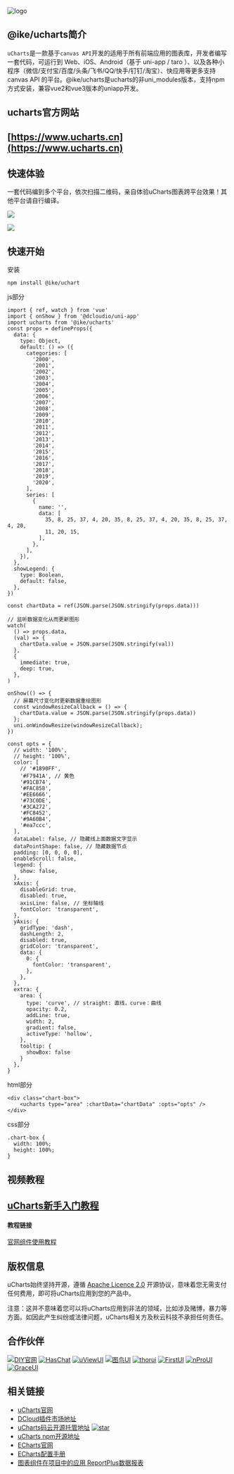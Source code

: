 ![logo](https://img-blog.csdnimg.cn/4a276226973841468c1be356f8d9438b.png)

<!-- [![star](https://gitee.com/uCharts/uCharts/badge/star.svg?theme=gvp)](https://gitee.com/uCharts/uCharts/stargazers)
[![fork](https://gitee.com/uCharts/uCharts/badge/fork.svg?theme=gvp)](https://gitee.com/uCharts/uCharts/members)
[![License](https://img.shields.io/badge/license-Apache%202-4EB1BA.svg)](https://www.apache.org/licenses/LICENSE-2.0.html)
[![npm package](https://img.shields.io/npm/v/@qiun/ucharts.svg?style=flat-square)](https://www.npmjs.com/~qiun) -->

## @ike/ucharts简介

`uCharts`是一款基于`canvas API`开发的适用于所有前端应用的图表库，开发者编写一套代码，可运行到 Web、iOS、Android（基于 uni-app
/
taro ）、以及各种小程序（微信/支付宝/百度/头条/飞书/QQ/快手/钉钉/淘宝）、快应用等更多支持 canvas
API 的平台。@ike/ucharts是ucharts的非uni_modules版本，支持npm方式安装，兼容vue2和vue3版本的uniapp开发。

## ucharts官方网站

## [https://www.ucharts.cn](https://www.ucharts.cn)

## 快速体验

一套代码编到多个平台，依次扫描二维码，亲自体验uCharts图表跨平台效果！其他平台请自行编译。

![](https://www.ucharts.cn/images/web/guide/qrcode20220224.png)

![](https://img-blog.csdnimg.cn/7d0115593ff24ac39a224fb7c6ed72a4.png)

## 快速开始

安装

```
npm install @ike/uchart
```

js部分

```
import { ref, watch } from 'vue'
import { onShow } from '@dcloudio/uni-app'
import ucharts from '@ike/ucharts'
const props = defineProps({
  data: {
    type: Object,
    default: () => ({
      categories: [
        '2000',
        '2001',
        '2002',
        '2003',
        '2004',
        '2005',
        '2006',
        '2007',
        '2008',
        '2009',
        '2010',
        '2011',
        '2012',
        '2013',
        '2014',
        '2015',
        '2016',
        '2017',
        '2018',
        '2019',
        '2020',
      ],
      series: [
        {
          name: '',
          data: [
            35, 8, 25, 37, 4, 20, 35, 8, 25, 37, 4, 20, 35, 8, 25, 37, 4, 20,
            11, 20, 15,
          ],
        },
      ],
    }),
  },
  showLegend: {
    type: Boolean,
    default: false,
  },
})

const chartData = ref(JSON.parse(JSON.stringify(props.data)))

// 监听数据变化从而更新图形
watch(
  () => props.data,
  (val) => {
    chartData.value = JSON.parse(JSON.stringify(val))
  },
  {
    immediate: true,
    deep: true,
  },
)

onShow(() => {
  // 屏幕尺寸变化时更新数据重绘图形
  const windowResizeCallback = () => {
    chartData.value = JSON.parse(JSON.stringify(props.data))
  };
  uni.onWindowResize(windowResizeCallback);
})

const opts = {
  // width: '100%',
  // height: '100%',
  color: [
    // '#1890FF',
    '#F7941A', // 黄色
    '#91CB74',
    '#FAC858',
    '#EE6666',
    '#73C0DE',
    '#3CA272',
    '#FC8452',
    '#9A60B4',
    '#ea7ccc',
  ],
  dataLabel: false, // 隐藏线上面数据文字显示
  dataPointShape: false, // 隐藏数据节点
  padding: [0, 0, 0, 0],
  enableScroll: false,
  legend: {
    show: false,
  },
  xAxis: {
    disableGrid: true,
    disabled: true,
    axisLine: false, // 坐标轴线
    fontColor: 'transparent',
  },
  yAxis: {
    gridType: 'dash',
    dashLength: 2,
    disabled: true,
    gridColor: 'transparent',
    data: {
      0: {
        fontColor: 'transparent',
      },
    },
  },
  extra: {
    area: {
      type: 'curve', // straight: 直线，curve：曲线
      opacity: 0.2,
      addLine: true,
      width: 2,
      gradient: false,
      activeType: 'hollow',
    },
    tooltip: {
      showBox: false
    }
  },
}
```

html部分

```
<div class="chart-box">
    <ucharts type="area" :chartData="chartData" :opts="opts" />
</div>
```
css部分
```
.chart-box {
  width: 100%;
  height: 100%;
}
```

## 视频教程

## [uCharts新手入门教程](https://www.bilibili.com/video/BV1qA411Q7se/?share_source=copy_web&vd_source=42a1242f9aaade6427736af69eb2e1d9)

#### 教程链接

[官网组件使用教程](https://www.ucharts.cn/v2/#/tool/index)


## 版权信息

uCharts始终坚持开源，遵循
[Apache Licence 2.0](https://www.apache.org/licenses/LICENSE-2.0.html)
开源协议，意味着您无需支付任何费用，即可将uCharts应用到您的产品中。

注意：这并不意味着您可以将uCharts应用到非法的领域，比如涉及赌博，暴力等方面。如因此产生纠纷或法律问题，uCharts相关方及秋云科技不承担任何责任。

## 合作伙伴

[![DIY官网](https://www.ucharts.cn/images/web/guide/links/diy-gw.png)](https://www.diygw.com/)
[![HasChat](https://www.ucharts.cn/images/web/guide/links/haschat.png)](https://gitee.com/howcode/has-chat)
[![uViewUI](https://www.ucharts.cn/images/web/guide/links/uView.png)](https://www.uviewui.com/)
[![图鸟UI](https://www.ucharts.cn/images/web/guide/links/tuniao.png)](https://ext.dcloud.net.cn/plugin?id=7088)
[![thorui](https://www.ucharts.cn/images/web/guide/links/thorui.png)](https://ext.dcloud.net.cn/publisher?id=202)
[![FirstUI](https://www.ucharts.cn/images/web/guide/links/first.png)](https://www.firstui.cn/)
[![nProUI](https://www.ucharts.cn/images/web/guide/links/nPro.png)](https://ext.dcloud.net.cn/plugin?id=5169)
[![GraceUI](https://www.ucharts.cn/images/web/guide/links/grace.png)](https://www.graceui.com/)

## 相关链接

- [uCharts官网](https://www.ucharts.cn)
- [DCloud插件市场地址](https://ext.dcloud.net.cn/plugin?id=271)
- [uCharts码云开源托管地址](https://gitee.com/uCharts/uCharts)
  [![star](https://gitee.com/uCharts/uCharts/badge/star.svg?theme=gvp)](https://gitee.com/uCharts/uCharts/stargazers)
- [uCharts npm开源地址](https://www.ucharts.cn)
- [ECharts官网](https://echarts.apache.org/zh/index.html)
- [ECharts配置手册](https://echarts.apache.org/zh/option.html)
- [图表组件在项目中的应用 ReportPlus数据报表](https://www.ucharts.cn/v2/#/layout/info?id=1)
